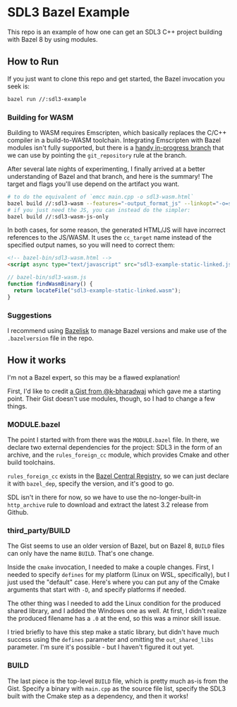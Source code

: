# SDL3 Bazel Example

This repo is an example of how one can get an SDL3 C++ project
building with Bazel 8 by using modules.

## How to Run

If you just want to clone this repo and get started, the Bazel
invocation you seek is:

```sh
bazel run //:sdl3-example
```

### Building for WASM

Building to WASM requires Emscripten, which basically replaces the C/C++ compiler
in a build-to-WASM toolchain. Integrating Emscripten with Bazel modules isn't fully
supported, but there is a [handy in-progress branch](https://github.com/emscripten-core/emsdk/pull/1530)
that we can use by pointing the `git_repository` rule at the branch.

After several late nights of experimenting, I finally arrived at a better understanding of
Bazel and that branch, and here is the summary! The target and flags you'll use depend
on the artifact you want.

```sh
# to do the equivalent of `emcc main.cpp -o sdl3-wasm.html`
bazel build //:sdl3-wasm --features="-output_format_js" --linkopt="-o=sdl3-wasm.html" --linkopt="--oformat=html"
# if you just need the JS, you can instead do the simpler:
bazel build //:sdl3-wasm-js-only
```

In both cases, for some reason, the generated HTML/JS will have incorrect references to the
JS/WASM. It uses the `cc_target` name instead of the specified output names, so you
will need to correct them:

```html
<!-- bazel-bin/sdl3-wasm.html -->
<script async type="text/javascript" src="sdl3-example-static-linked.js"></script>
```

```js
// bazel-bin/sdl3-wasm.js
function findWasmBinary() {
  return locateFile("sdl3-example-static-linked.wasm");
}
```

### Suggestions

I recommend using [Bazelisk](https://github.com/bazelbuild/bazelisk)
to manage Bazel versions and make use of the `.bazelversion` file
in the repo.

## How it works

I'm not a Bazel expert, so this may be a flawed explanation!

First, I'd like to credit [a Gist from
@k-bharadwaj](https://gist.github.com/k-bharadwaj/7f0922425a6ac6dd4b938894563b27a4)
which gave me a starting point. Their Gist doesn't use modules, though, so I
had to change a few things.

### MODULE.bazel

The point I started with from there was the `MODULE.bazel` file. In there, we
declare two external dependencies for the project: SDL3 in the form of an
archive, and the `rules_foreign_cc` module, which provides Cmake and other
build toolchains.

`rules_foreign_cc` exists in the [Bazel Central
Registry](https://registry.bazel.build/modules/rules_foreign_cc), so we can
just declare it with `bazel_dep`, specify the version, and it's good to go.

SDL isn't in there for now, so we have to use the no-longer-built-in `http_archive`
rule to download and extract the latest 3.2 release from Github.

### third_party/BUILD

The Gist seems to use an older version of Bazel, but on Bazel 8, `BUILD` files
can only have the name `BUILD`. That's one change.

Inside the `cmake` invocation, I needed to make a couple changes. First, I
needed to specify `defines` for my platform (Linux on WSL, specifically), but
I just used the "default" case. Here's where you can put any of the Cmake
arguments that start with `-D`, and specify platforms if needed.

The other thing was I needed to add the Linux condition for the produced shared
library, and I added the Windows one as well. At first, I didn't realize the
produced filename has a `.0` at the end, so this was a minor skill issue.

I tried briefly to have this step make a static library, but didn't have much
success using the `defines` parameter and omitting the `out_shared_libs` parameter.
I'm sure it's possible - but I haven't figured it out yet.

### BUILD

The last piece is the top-level `BUILD` file, which is pretty much as-is from
the Gist. Specify a binary with `main.cpp` as the source file list, specify
the SDL3 built with the Cmake step as a dependency, and then it works!
